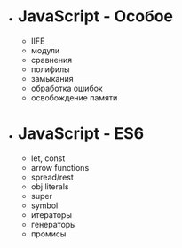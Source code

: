 
 - # JavaScript - Особое
   - IIFE
   - модули
   - сравнения
   - полифилы
   - замыкания
   - обработка ошибок
   - освобождение памяти
 - # JavaScript - ES6
   - let, const
   - arrow functions
   - spread/rest
   - obj literals
   - super
   - symbol
   - итераторы
   - генераторы
   - промисы
